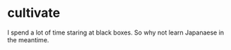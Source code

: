 cultivate
=========

I spend a lot of time staring at black boxes.
So why not learn Japanaese in the meantime.
